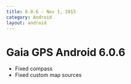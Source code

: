 ```yaml
---
title: 6.0.6 - Nov 1, 2015
category: Android
layout: android
---
```


# Gaia GPS Android 6.0.6

* Fixed compass
* Fixed custom map sources


